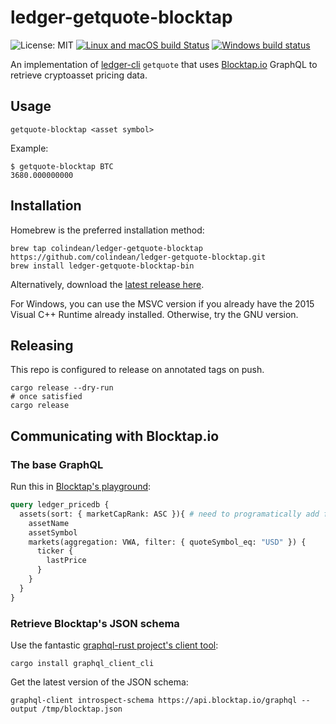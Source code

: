 # ledger-getquote-blocktap

![License: MIT](https://img.shields.io/github/license/colindean/ledger-getquote-blocktap.svg)
[![Linux and macOS build Status](https://travis-ci.org/colindean/ledger-getquote-blocktap.svg?branch=master)](https://travis-ci.org/colindean/ledger-getquote-blocktap)
[![Windows build status](https://ci.appveyor.com/api/projects/status/o6y1sq18anxv0oh4?svg=true)](https://ci.appveyor.com/project/colindean/ledger-getquote-blocktap)


An implementation of [ledger-cli](https://ledger-cli.org) `getquote` that uses [Blocktap.io](https://blocktap.io) GraphQL to retrieve cryptoasset pricing data.

## Usage

    getquote-blocktap <asset symbol>

Example:

    $ getquote-blocktap BTC
    3680.000000000

## Installation

Homebrew is the preferred installation method:

    brew tap colindean/ledger-getquote-blocktap https://github.com/colindean/ledger-getquote-blocktap.git
    brew install ledger-getquote-blocktap-bin

Alternatively, download the [latest release here](https://github.com/colindean/ledger-getquote-blocktap/releases/latest).

For Windows, you can use the MSVC version if you already have the 2015 Visual
C++ Runtime already installed. Otherwise, try the GNU version.

## Releasing

This repo is configured to release on annotated tags on push.

    cargo release --dry-run
    # once satisfied
    cargo release

## Communicating with Blocktap.io

### The base GraphQL

Run this in [Blocktap's playground](https://api.blocktap.io/graphiql):

```graphql
query ledger_pricedb {
  assets(sort: { marketCapRank: ASC }){ # need to programatically add filters here for the asset passed into getquote.
    assetName
    assetSymbol
    markets(aggregation: VWA, filter: { quoteSymbol_eq: "USD" }) {
      ticker {
        lastPrice
      }
    }
  }
}
```
### Retrieve Blocktap's JSON schema

Use the fantastic [graphql-rust project's client tool](https://github.com/graphql-rust/graphql-client):

    cargo install graphql_client_cli

Get the latest version of the JSON schema:

    graphql-client introspect-schema https://api.blocktap.io/graphql --output /tmp/blocktap.json
